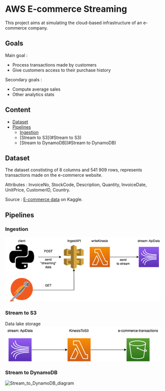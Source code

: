 # AWS E-commerce Streaming

This project aims at simulating the cloud-based infrastructure of an e-commerce company. 

## Goals

Main goal :
- Process transactions made by customers
- Give customers access to their purchase history

Secondary goals :
- Compute average sales
- Other analytics stats

## Content

- [Dataset](#Dataset)
- [Pipelines](#Pipelines)
  - [Ingestion](#Ingestion)
  - [Stream to S3](#Stream to S3)
  - [Stream to DynamoDB](#Stream to DynamoDB)

## Dataset

The dataset constisting of 8 columns and 541 909 rows, represents transactions made on the e-commerce website.

Attributes : InvoiceNo, StockCode, Description, Quantity, InvoiceDate, UnitPrice, CustomerID, Country.

Source : [E-commerce data](https://www.kaggle.com/datasets/carrie1/ecommerce-data) on Kaggle.

## Pipelines

### Ingestion

![Ingestion diagram](diagrams/Ingestion.png)

### Stream to S3

Data lake storage
![Stream to S3 diagram](diagrams/Stream_to_S3.png)

### Stream to DynamoDB

![Stream_to_DynamoDB_diagram](pipelines/Stream_to_DynamoDB/Stream_to_DynamoDB.png)

